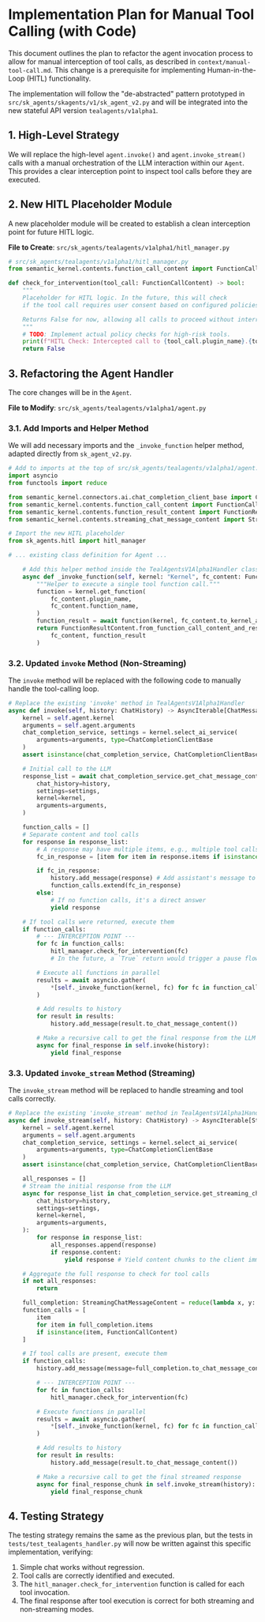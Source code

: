 # Implementation Plan for Manual Tool Calling (with Code)

This document outlines the plan to refactor the agent invocation process to allow for manual interception of tool calls, as described in `context/manual-tool-call.md`. This change is a prerequisite for implementing Human-in-the-Loop (HITL) functionality.

The implementation will follow the "de-abstracted" pattern prototyped in `src/sk_agents/skagents/v1/sk_agent_v2.py` and will be integrated into the new stateful API version `tealagents/v1alpha1`.

## 1. High-Level Strategy

We will replace the high-level `agent.invoke()` and `agent.invoke_stream()` calls with a manual orchestration of the LLM interaction within our `Agent`. This provides a clear interception point to inspect tool calls before they are executed.

## 2. New HITL Placeholder Module

A new placeholder module will be created to establish a clean interception point for future HITL logic.

**File to Create**: `src/sk_agents/tealagents/v1alpha1/hitl_manager.py`

```python
# src/sk_agents/tealagents/v1alpha1/hitl_manager.py
from semantic_kernel.contents.function_call_content import FunctionCallContent

def check_for_intervention(tool_call: FunctionCallContent) -> bool:
    """
    Placeholder for HITL logic. In the future, this will check
    if the tool call requires user consent based on configured policies.

    Returns False for now, allowing all calls to proceed without interruption.
    """
    # TODO: Implement actual policy checks for high-risk tools.
    print(f"HITL Check: Intercepted call to {tool_call.plugin_name}.{tool_call.function_name}. Allowing to proceed.")
    return False
```

## 3. Refactoring the Agent Handler

The core changes will be in the `Agent`.

**File to Modify**: `src/sk_agents/tealagents/v1alpha1/agent.py`

### 3.1. Add Imports and Helper Method

We will add necessary imports and the `_invoke_function` helper method, adapted directly from `sk_agent_v2.py`.

```python
# Add to imports at the top of src/sk_agents/tealagents/v1alpha1/agent.py
import asyncio
from functools import reduce

from semantic_kernel.connectors.ai.chat_completion_client_base import ChatCompletionClientBase
from semantic_kernel.contents.function_call_content import FunctionCallContent
from semantic_kernel.contents.function_result_content import FunctionResultContent
from semantic_kernel.contents.streaming_chat_message_content import StreamingChatMessageContent

# Import the new HITL placeholder
from sk_agents.hitl import hitl_manager

# ... existing class definition for Agent ...

    # Add this helper method inside the TealAgentsV1Alpha1Handler class
    async def _invoke_function(self, kernel: "Kernel", fc_content: FunctionCallContent) -> FunctionResultContent:
        """Helper to execute a single tool function call."""
        function = kernel.get_function(
            fc_content.plugin_name,
            fc_content.function_name,
        )
        function_result = await function(kernel, fc_content.to_kernel_arguments())
        return FunctionResultContent.from_function_call_content_and_result(
            fc_content, function_result
        )
```

### 3.2. Updated `invoke` Method (Non-Streaming)

The `invoke` method will be replaced with the following code to manually handle the tool-calling loop.

```python
# Replace the existing 'invoke' method in TealAgentsV1Alpha1Handler
async def invoke(self, history: ChatHistory) -> AsyncIterable[ChatMessageContent]:
    kernel = self.agent.kernel
    arguments = self.agent.arguments
    chat_completion_service, settings = kernel.select_ai_service(
        arguments=arguments, type=ChatCompletionClientBase
    )
    assert isinstance(chat_completion_service, ChatCompletionClientBase)

    # Initial call to the LLM
    response_list = await chat_completion_service.get_chat_message_contents(
        chat_history=history,
        settings=settings,
        kernel=kernel,
        arguments=arguments,
    )

    function_calls = []
    # Separate content and tool calls
    for response in response_list:
        # A response may have multiple items, e.g., multiple tool calls
        fc_in_response = [item for item in response.items if isinstance(item, FunctionCallContent)]

        if fc_in_response:
            history.add_message(response) # Add assistant's message to history
            function_calls.extend(fc_in_response)
        else:
            # If no function calls, it's a direct answer
            yield response

    # If tool calls were returned, execute them
    if function_calls:
        # --- INTERCEPTION POINT ---
        for fc in function_calls:
            hitl_manager.check_for_intervention(fc)
            # In the future, a `True` return would trigger a pause flow.

        # Execute all functions in parallel
        results = await asyncio.gather(
            *[self._invoke_function(kernel, fc) for fc in function_calls]
        )

        # Add results to history
        for result in results:
            history.add_message(result.to_chat_message_content())

        # Make a recursive call to get the final response from the LLM
        async for final_response in self.invoke(history):
            yield final_response
```

### 3.3. Updated `invoke_stream` Method (Streaming)

The `invoke_stream` method will be replaced to handle streaming and tool calls correctly.

```python
# Replace the existing 'invoke_stream' method in TealAgentsV1Alpha1Handler
async def invoke_stream(self, history: ChatHistory) -> AsyncIterable[StreamingChatMessageContent]:
    kernel = self.agent.kernel
    arguments = self.agent.arguments
    chat_completion_service, settings = kernel.select_ai_service(
        arguments=arguments, type=ChatCompletionClientBase
    )
    assert isinstance(chat_completion_service, ChatCompletionClientBase)

    all_responses = []
    # Stream the initial response from the LLM
    async for response_list in chat_completion_service.get_streaming_chat_message_contents(
        chat_history=history,
        settings=settings,
        kernel=kernel,
        arguments=arguments,
    ):
        for response in response_list:
            all_responses.append(response)
            if response.content:
                yield response # Yield content chunks to the client immediately

    # Aggregate the full response to check for tool calls
    if not all_responses:
        return

    full_completion: StreamingChatMessageContent = reduce(lambda x, y: x + y, all_responses)
    function_calls = [
        item
        for item in full_completion.items
        if isinstance(item, FunctionCallContent)
    ]

    # If tool calls are present, execute them
    if function_calls:
        history.add_message(message=full_completion.to_chat_message_content())

        # --- INTERCEPTION POINT ---
        for fc in function_calls:
            hitl_manager.check_for_intervention(fc)

        # Execute functions in parallel
        results = await asyncio.gather(
            *[self._invoke_function(kernel, fc) for fc in function_calls]
        )

        # Add results to history
        for result in results:
            history.add_message(result.to_chat_message_content())

        # Make a recursive call to get the final streamed response
        async for final_response_chunk in self.invoke_stream(history):
            yield final_response_chunk
```

## 4. Testing Strategy

The testing strategy remains the same as the previous plan, but the tests in `tests/test_tealagents_handler.py` will now be written against this specific implementation, verifying:
1.  Simple chat works without regression.
2.  Tool calls are correctly identified and executed.
3.  The `hitl_manager.check_for_intervention` function is called for each tool invocation.
4.  The final response after tool execution is correct for both streaming and non-streaming modes.